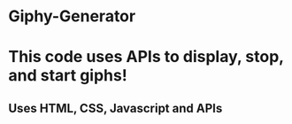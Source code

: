 # Giphy-Generator

<h1> This code uses APIs to display, stop, and start giphs! </h1>

<h2> Uses HTML, CSS, Javascript and APIs </h2>
